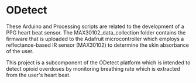 # ODetect
These Arduino and Processing scripts are related to the development of a PPG heart beat sensor. The MAX30102_data_collection folder contains the firmware that is uploaded to the Adafruit microcontroller which employs a reflectance-based IR sensor (MAX30102) to determine the skin absorbance of the user.

This project is a subcomponent of the ODetect platform which is intended to detect opioid overdoses by monitoring breathing rate which is extracted from the user's heart beat.
